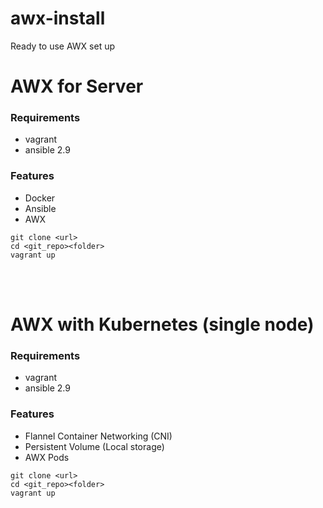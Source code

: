 # awx-install
Ready to use AWX set up

# AWX for Server

### Requirements
- vagrant
- ansible 2.9


### Features
-  Docker
-  Ansible
-  AWX

```
git clone <url>
cd <git_repo><folder>
vagrant up
```

<br>
<br>

# AWX with Kubernetes (single node)

### Requirements
- vagrant
- ansible 2.9

### Features

-  Flannel Container Networking (CNI)
-  Persistent Volume (Local storage)
-  AWX Pods

```
git clone <url>
cd <git_repo><folder>
vagrant up
```
